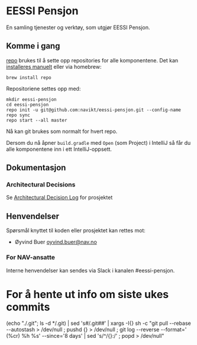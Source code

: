 # EESSI Pensjon

En samling tjenester og verktøy, som utgjør EESSI Pensjon.

## Komme i gang

[repo](https://source.android.com/setup/develop/repo) brukes til å sette opp
repositories for alle komponentene. Det kan [installeres
manuelt](https://source.android.com/setup/build/downloading) eller via homebrew:

`brew install repo`

Repositoriene settes opp med:

```
mkdir eessi-pensjon
cd eessi-pensjon
repo init -u git@github.com:navikt/eessi-pensjon.git --config-name
repo sync
repo start --all master
```

Nå kan git brukes som normalt for hvert repo.

Dersom du nå åpner `build.gradle` med `Open` (som Project) i IntelliJ så får du alle komponentene inn i ett IntelliJ-oppsett.

## Dokumentasjon

### Architectural Decisions

Se [Architectural Decision Log](docs/adr/index.md) for prosjektet

## Henvendelser

Spørsmål knyttet til koden eller prosjektet kan rettes mot:

* Øyvind Buer oyvind.buer@nav.no

### For NAV-ansatte

Interne henvendelser kan sendes via Slack i kanalen #eessi-pensjon.

# For å hente ut info om siste ukes commits

(echo "./.git"; ls -d */.git) | sed 's#/.git##' | xargs -I{} sh -c "git pull --rebase --autostash > /dev/null ; pushd {} > /dev/null ; git log --reverse --format=' (%cr) %h %s' --since='8 days' | sed 's/^/{}:/' ; popd > /dev/null"

